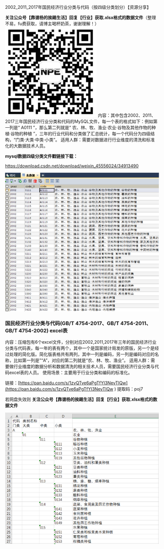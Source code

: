 2002_2011_2017年国民经济行业分类与代码（按四级分类划分）【资源分享】

**关注公众号【靠谱杨的挨踢生活】回复【行业】获取.xlsx格式的数据文件**（整理不易，fu费获取，请博主喝杯奶茶，谢谢理解！）
![公众号靠谱杨的挨踢生活](https://raw.githubusercontent.com/SAH01/wordpress-img/master/imgs/202301051258298.png)
内容：其中包含2002、2011、2017三年国民经济行业分类和代码的MySQL文件，每一个表的格式如下：例如第一列是“ A0111 ”，那么第二列就是“ 农、林、牧、渔业·农业·谷物及其他作物的种植·谷物的种植 ”，三年的行业代码和分类做了汇总统计，每一个代码分为四级结构，“门类·大类·中类·小类”。 适用人群：需要对数据进行行业维度的清洗和标准化的大数据技术人员。

**mysql数据四级分类文件戳链接下载：**

https://download.csdn.net/download/weixin_45556024/34913490

![img](https://raw.githubusercontent.com/SAH01/wordpress-img/master/imgs/2090080-20220105160900030-1613229551.png)

 

 

### 国民经济行业分类与代码(GB/T 4754-2017、GB/T 4754-2011、GB/T 4754-2002) excel表

内容：压缩包有6个excel文件，分别对应2002,2011,2017年三年的国民经济行业分类与代码表，每一年的表有两个，其中一个是国家统计局发的原版，另一个是经过处理的简化版。简化版表格共有两列，其中一列是编码，另一列是编码对应的名称，比如第一列是”“A”，对应的第二列就是“农、林、牧、渔业”。 适用人群：需要做行业维度的数据分析和数据清洗的相关技术人员，需要国民经济行业分类与代码excel表的人员。 使用场景：主要用于行业分类和编码的标准化。

链接：[https://pan.baidu.com/s/1zvQTve6aPgTfYI3NevTIQw](https://pan.baidu.com/s/1zvQTve6aPgTfYI3NevTIQw )
提取码：poj7

若网盘失效则 **关注公众号【靠谱杨的挨踢生活】回复【行业】获取.xlsx格式的数据文件**

![img](https://raw.githubusercontent.com/SAH01/wordpress-img/master/imgs/2090080-20220105160806921-1776785788.png)